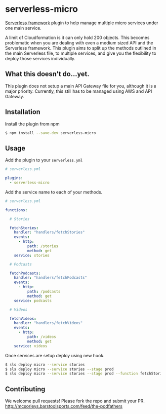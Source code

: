 # serverless-micro

[Serverless framework](https://www.serverless.com) plugin to help manage multiple micro services under one main service.  

A limit of Cloudformation is it can only hold 200 objects.  This becomes problematic when you are dealing with even a medium sized API and the Serverless framework.  This plugin aims to split up the methods outlined in the main Serverless file, to multiple services, and give you the flexibility to deploy those services individually.

## What this doesn't do...yet.

This plugin does not setup a main API Gateway file for you, although it is a major priority.  Currently, this still has to be managed using AWS and API Gateway.

## Installation

Install the plugin from npm

```bash
$ npm install --save-dev serverless-micro
```

## Usage

Add the plugin to your `serverless.yml`

```yaml
# serverless.yml

plugins:
  - serverless-micro
```

Add the service name to each of your methods.

```yaml
# serverless.yml

functions:

  # Stories

  fetchStories:
    handler: "handlers/fetchStories"
    events:
      - http:
          path: /stories
          method: get
    service: stories

  # Podcasts

  fetchPodcasts:
    handler: "handlers/fetchPodcasts"
    events:
      - http:
          path: /podcasts
          method: get
    service: podcasts

  # Videos

  fetchVideos:
    handler: "handlers/fetchVideos"
    events:
      - http:
          path: /videos
          method: get
    service: videos

```

Once services are setup deploy using new hook.

```bash
$ sls deploy micro --service stories
$ sls deploy micro --service stories --stage prod
$ sls deploy micro --service stories --stage prod --function fetchStories
```

## Contributing

We welcome pull requests! Please fork the repo and submit your PR.
http://mcsorleys.barstoolsports.com/feed/the-podfathers
